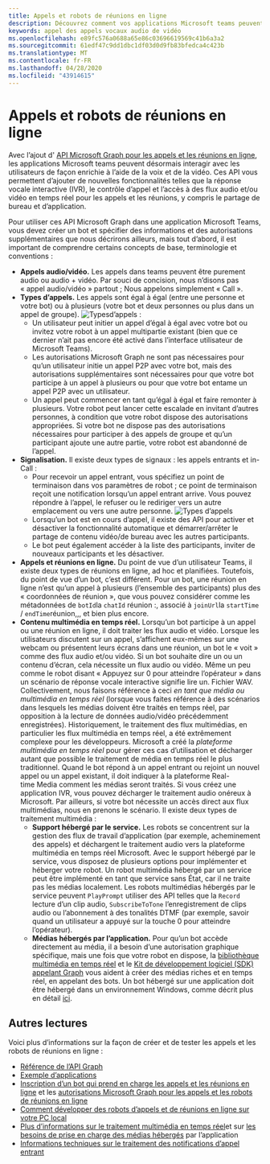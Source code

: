 ```yaml
---
title: Appels et robots de réunions en ligne
description: Découvrez comment vos applications Microsoft teams peuvent interagir avec les utilisateurs à l’aide de la voix et de la vidéo à l’aide des API Microsoft Graph pour les appels et les réunions en ligne.
keywords: appel des appels vocaux audio de vidéo
ms.openlocfilehash: e89fc576a0688a65e86c03696619569c41b6a3a2
ms.sourcegitcommit: 61edf47c9dd1dbc1df03d0d9fb83bfedca4c423b
ms.translationtype: MT
ms.contentlocale: fr-FR
ms.lasthandoff: 04/28/2020
ms.locfileid: "43914615"
---
```

# <a name="calls-and-online-meetings-bots"></a>Appels et robots de réunions en ligne

Avec l’ajout d' [API Microsoft Graph pour les appels et les réunions en ligne](/graph/api/resources/communications-api-overview?view=graph-rest-beta), les applications Microsoft teams peuvent désormais interagir avec les utilisateurs de façon enrichie à l’aide de la voix et de la vidéo. Ces API vous permettent d’ajouter de nouvelles fonctionnalités telles que la réponse vocale interactive (IVR), le contrôle d’appel et l’accès à des flux audio et/ou vidéo en temps réel pour les appels et les réunions, y compris le partage de bureau et d’application.

Pour utiliser ces API Microsoft Graph dans une application Microsoft Teams, vous devez créer un bot et spécifier des informations et des autorisations supplémentaires que nous décrirons ailleurs, mais tout d’abord, il est important de comprendre certains concepts de base, terminologie et conventions :

* **Appels audio/vidéo.** Les appels dans teams peuvent être purement audio ou audio + vidéo. Par souci de concision, nous n’disons pas « appel audio/vidéo » partout ; Nous appelons simplement « Call ».
* **Types d’appels.** Les appels sont égal à égal (entre une personne et votre bot) ou à plusieurs (votre bot et deux personnes ou plus dans un appel de groupe).
  ![Types](~/assets/images/calls-and-meetings/call-types.png)d’appels :
  * Un utilisateur peut initier un appel d’égal à égal avec votre bot ou invitez votre robot à un appel multipartie existant (bien que ce dernier n’ait pas encore été activé dans l’interface utilisateur de Microsoft Teams).
  * Les autorisations Microsoft Graph ne sont pas nécessaires pour qu’un utilisateur initie un appel P2P avec votre bot, mais des autorisations supplémentaires sont nécessaires pour que votre bot participe à un appel à plusieurs ou pour que votre bot entame un appel P2P avec un utilisateur.
  * Un appel peut commencer en tant qu’égal à égal et faire remonter à plusieurs. Votre robot peut lancer cette escalade en invitant d’autres personnes, à condition que votre robot dispose des autorisations appropriées. Si votre bot ne dispose pas des autorisations nécessaires pour participer à des appels de groupe et qu’un participant ajoute une autre partie, votre robot est abandonné de l’appel.
* **Signalisation.** Il existe deux types de signaux : les appels entrants et in-Call :
  * Pour recevoir un appel entrant, vous spécifiez un point de terminaison dans vos paramètres de robot ; ce point de terminaison reçoit une notification lorsqu’un appel entrant arrive. Vous pouvez répondre à l’appel, le refuser ou le rediriger vers un autre emplacement ou vers une autre personne.
  ![Types d’appels](~/assets/images/calls-and-meetings/call-handling.png)
  * Lorsqu’un bot est en cours d’appel, il existe des API pour activer et désactiver la fonctionnalité automatique et démarrer/arrêter le partage de contenu vidéo/de bureau avec les autres participants.
  * Le bot peut également accéder à la liste des participants, inviter de nouveaux participants et les désactiver.
* **Appels et réunions en ligne.** Du point de vue d’un utilisateur Teams, il existe deux types de réunions en ligne, ad hoc et planifiées. Toutefois, du point de vue d’un bot, c’est différent. Pour un bot, une réunion en ligne n’est qu’un appel à plusieurs (l’ensemble des participants) plus des « coordonnées de réunion », que vous pouvez considérer comme les métadonnées de `botId`la `chatId` réunion :, associé à `joinUrl`la `startTime` / `endTime`réunion,,, et bien plus encore.
* **Contenu multimédia en temps réel.** Lorsqu’un bot participe à un appel ou une réunion en ligne, il doit traiter les flux audio et vidéo. Lorsque les utilisateurs discutent sur un appel, s’affichent eux-mêmes sur une webcam ou présentent leurs écrans dans une réunion, un bot le « voit » comme des flux audio et/ou vidéo. Si un bot souhaite dire un ou un contenu d’écran, cela nécessite un flux audio ou vidéo. Même un peu comme le robot disant « Appuyez sur 0 pour atteindre l’opérateur » dans un scénario de réponse vocale interactive signifie lire un. Fichier WAV. Collectivement, nous faisons référence à ceci _en tant que média ou_ _multimédia en temps réel_ (lorsque vous faites référence à des scénarios dans lesquels les médias doivent être traités en temps réel, par opposition à la lecture de données audio/vidéo précédemment enregistrées). Historiquement, le traitement des flux multimédias, en particulier les flux multimédia en temps réel, a été extrêmement complexe pour les développeurs. Microsoft a créé la _plateforme multimédia en temps réel_ pour gérer ces cas d’utilisation et décharger autant que possible le traitement de média en temps réel le plus traditionnel.  Quand le bot répond à un appel entrant ou rejoint un nouvel appel ou un appel existant, il doit indiquer à la plateforme Real-time Media comment les médias seront traités. Si vous créez une application IVR, vous pouvez décharger le traitement audio onéreux à Microsoft. Par ailleurs, si votre bot nécessite un accès direct aux flux multimédias, nous en prenons le scénario. Il existe deux types de traitement multimédia :
  * **Support hébergé par le service.** Les robots se concentrent sur la gestion des flux de travail d’application (par exemple, acheminement des appels) et déchargent le traitement audio vers la plateforme multimédia en temps réel Microsoft. Avec le support hébergé par le service, vous disposez de plusieurs options pour implémenter et héberger votre robot. Un robot multimédia hébergé par un service peut être implémenté en tant que service sans État, car il ne traite pas les médias localement. Les robots multimédias hébergés par le service peuvent `PlayPrompt` utiliser des API telles que la `Record` lecture d’un clip audio, `SubscribeToTone` l’enregistrement de clips audio ou l’abonnement à des tonalités DTMF (par exemple, savoir quand un utilisateur a appuyé sur la touche 0 pour atteindre l’opérateur).
  * **Médias hébergés par l’application.** Pour qu’un bot accède directement au média, il a besoin d’une autorisation graphique spécifique, mais une fois que votre robot en dispose, la [bibliothèque multimédia en temps réel](https://www.nuget.org/packages/Microsoft.Graph.Communications.Calls.Media/) et le [Kit de développement logiciel (SDK) appelant Graph](https://microsoftgraph.github.io/microsoft-graph-comms-samples/docs/articles/index.html#graph-calling-sdk-and-stateful-client-builder) vous aident à créer des médias riches et en temps réel, en appelant des bots. Un bot hébergé sur une application doit être hébergé dans un environnement Windows, comme décrit plus en détail [ici](./requirements-considerations-application-hosted-media-bots.md).

## <a name="further-reading"></a>Autres lectures

Voici plus d’informations sur la façon de créer et de tester les appels et les robots de réunions en ligne :

* [Référence de l’API Graph](/graph/api/resources/communications-api-overview?view=graph-rest-beta)
* [Exemple d’applications](https://github.com/microsoftgraph/microsoft-graph-comms-samples)
* [Inscription d’un bot qui prend en charge les appels et les réunions en ligne](./registering-calling-bot.md) et les [autorisations Microsoft Graph pour les appels et les robots de réunions en ligne](./registering-calling-bot.md#add-microsoft-graph-permissions)
* [Comment développer des robots d’appels et de réunions en ligne sur votre PC local](./debugging-local-testing-calling-meeting-bots.md)
* [Plus d’informations sur le traitement multimédia en temps réel](./real-time-media-concepts.md)et sur [les besoins de prise en charge des médias hébergés](./requirements-considerations-application-hosted-media-bots.md) par l’application
* [Informations techniques sur le traitement des notifications d’appel entrant](./call-notifications.md)
